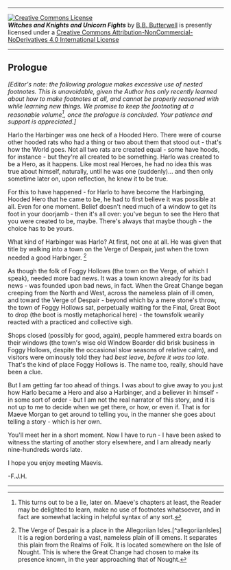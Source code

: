 <p><hr/><a rel="license" href="http://creativecommons.org/licenses/by-nc-nd/4.0/"><img alt="Creative Commons License" style="border-width:0" src="https://i.creativecommons.org/l/by-nc-nd/4.0/88x31.png" /></a><br /><span xmlns:dct="http://purl.org/dc/terms/" href="http://purl.org/dc/dcmitype/Text" property="dct:title" rel="dct:type"><b><i>Witches and Knights and Unicorn Fights</i></b></span> by <a xmlns:cc="http://creativecommons.org/ns#" href="https://github.com/bbbutterwell/book" property="cc:attributionName" rel="cc:attributionURL">B.B. Butterwell</a> is presently licensed under a <a rel="license" href="http://creativecommons.org/licenses/by-nc-nd/4.0/">Creative Commons Attribution-NonCommercial-NoDerivatives 4.0 International License</a><hr/></p>

## Prologue

*[Editor's note: the following prologue makes excessive use of nested footnotes. This is unavoidable, given the Author has only recently learned about how to make footnotes at all, and cannot be properly reasoned with while learning new things. We promise to keep the footnoting at a reasonable volume[^untruth], once the prologue is concluded. Your patience and support is appreciated.]*

Harlo the Harbinger was one heck of a Hooded Hero. There were of course other hooded rats who had a thing or two about them that stood out - that's how the World goes. Not all two rats are created equal - some have hoods, for instance - but they're all created to be something. Harlo was created to be a Hero, as it happens. Like most real Heroes, he had no idea this was true about himself, naturally, until he was one (suddenly)... and then only sometime later on, upon reflection, he knew it to be true.

For this to have happened - for Harlo to have become the Harbinging, Hooded Hero that he came to be, he had to first believe it was possible at all. Even for one moment. Belief doesn't need much of a window to get its foot in your doorjamb - then it's all over: you've begun to see the Hero that you were created to be, maybe. There's always that maybe though - the choice has to be yours. 

What kind of Harbinger was Harlo? At first, not one at all. He was given that title by walking into a town on the Verge of Despair, just when the town needed a good Harbinger. [^vergeOfDespair]

As though the folk of Foggy Hollows (the town on the Verge, of which I speak), needed more bad news. It was a town known already for its bad news - was founded upon bad news, in fact. When the Great Change began creeping from the North and West, across the nameless plain of ill omen, and toward the Verge of Despair - beyond which by a mere stone's throw, the town of Foggy Hollows sat, perpetually waiting for the Final, Great Boot to drop (the boot is mostly metaphorical here) - the townsfolk wearily reacted with a practiced and collective sigh. 

Shops closed (possibly for good, again), people hammered extra boards on their windows (the town's wise old Window Boarder did brisk business in Foggy Hollows, despite the occasional slow seasons of relative calm), and visitors were ominously told they had *best leave, before it was too late*. That's the kind of place Foggy Hollows is. The name too, really, should have been a clue.

But I am getting far too ahead of things. I was about to give away to you just how Harlo became a Hero and also a Harbinger, and a believer in himself - in some sort of order - but I am not the real narrator of this story, and it is not up to me to decide when we get there, or how, or even if. That is for Maeve Morgan to get around to telling you, in the manner she goes about telling a story - which is her own.

You'll meet her in a short moment. Now I have to run - I have been asked to witness the starting of another story elsewhere, and I am already nearly nine-hundreds words late. 

I hope you enjoy meeting Maevis.

-F.J.H.


---


[^untruth]: This turns out to be a lie, later on. Maeve's chapters at least, the Reader may be delighted to learn, make no use of footnotes whatsoever, and in fact are somewhat lacking in helpful syntax of any sort.

[^vergeOfDespair]: The Verge of Despair is a place in the Allegoriian Isles.[^allegoriianIsles] It is a region bordering a vast, nameless plain of ill omens.[^namelessPlains] It separates this plain from the Realms of Folk.[^realmsOfFolk] It is located somewhere on the Isle of Nought.[^isleOfNought] This is where the Great Change had chosen to make its presence known, in the year approaching that of Nought.[^greatChange]

[^allegorrianIsles]: Which is where our story starts, departs, and returns to, now and then.

[^namelessPlains]: It is customary in some places of the Isles to not give places of ill omens names - especially capitalized ones. You have to understand the level of superstition one encounters in a world where there very clearly *is* magic nearly everywhere. Nothing makes a lot of sense, but sometimes it makes just enough.

[^realmsOfFolk]: Which is where the Folk live. People, and any species People eventually deem to be People-like, and worthy of being deemed so, and so on. 

[^isleOfNought]: Where the Nought is rumoured to have begun to be spun. More on this phenomenon at some much later time. We are destined to need to deal with it at some point.

[^greatChange]: This is an event of Worlds-changing relevance, which began as a rather sudden encroachment of the Seas, on the border regions of the Realms of Folk, which brought with it no small amount of trouble - including, as you might surmise of a world filled with dungeons and subterranean labyrinths and entire kingdoms of caverns, no small number of refugees of previously unsettling disposition. The Great Change was not at the time considered anything Great, by nearly anyone at all.[^chaosWarlocks]

[^chaosWarlocks]: Except for the Chaos Warlocks, of course. They always love it when things go sideways.
